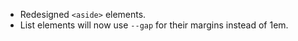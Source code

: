 
 - Redesigned `<aside>` elements.
 - List elements will now use `--gap` for their margins instead of 1em.
